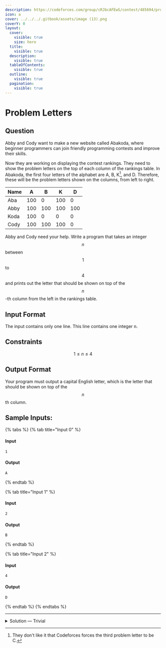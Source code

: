 ```yaml
---
description: https://codeforces.com/group/cRJbcAFEwS/contest/485694/problem/A
icon: a
cover: ../../../.gitbook/assets/image (13).png
coverY: 0
layout:
  cover:
    visible: true
    size: hero
  title:
    visible: true
  description:
    visible: true
  tableOfContents:
    visible: true
  outline:
    visible: true
  pagination:
    visible: true
---
```


# Problem Letters

## Question

Abby and Cody want to make a new website called Abakoda, where beginner programmers can join friendly programming contests and improve their skills.

Now they are working on displaying the contest rankings. They need to show the problem letters on the top of each column of the rankings table. In Abakoda, the first four letters of the alphabet are A, B, K[^1], and D. Therefore, these will be the problem letters shown on the columns, from left to right.

| Name | A   | B   | K   | D   |
| ---- | --- | --- | --- | --- |
| Aba  | 100 | 0   | 100 | 0   |
| Abby | 100 | 100 | 100 | 100 |
| Koda | 100 | 0   | 0   | 0   |
| Cody | 100 | 100 | 100 | 0   |

Abby and Cody need your help. Write a program that takes an integer $$n$$ between $$1$$ to $$4$$ and prints out the letter that should be shown on top of the $$n$$-th column from the left in the rankings table.

## Input Format

The input contains only one line. This line contains one integer <kbd>n</kbd>.

## Constraints

$$
1 \le n \le 4
$$

## Output Format

Your program must output a capital English letter, which is the letter that should be shown on top of the $$n$$th column.

## Sample Inputs:

{% tabs %}
{% tab title="Input 0" %}
#### Input

```
1
```

#### Output

```
A
```
{% endtab %}

{% tab title="Input 1" %}
#### Input

```
2
```

#### Output

```
B
```
{% endtab %}

{% tab title="Input 2" %}
#### Input

```
4
```

#### Output

```
D
```
{% endtab %}
{% endtabs %}

***

<details>

<summary>Solution — Trivial</summary>

This question is trivial that I treat that as a check-in test instead.

Since it only has 4 values, we can simply use dictionary method to write all the possibilities, and just print the value based on the key user input.

Here's the solution:

```python
thisdict = {
  "1":"A",
  "2":"B",
  "3":"K",
  "4":"D"
}

print(thisdict[input()])
```

</details>



[^1]: They don't like it that Codeforces forces the third problem letter to be C.

